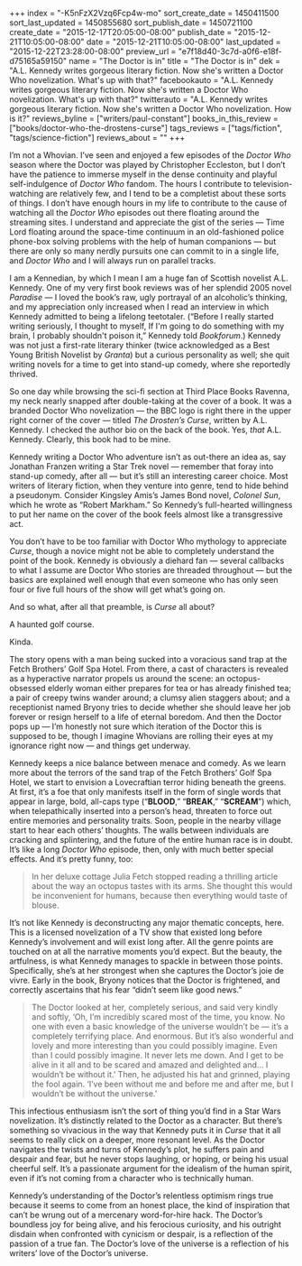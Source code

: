 +++
index = "-K5nFzX2Vzq6Fcp4w-mo"
sort_create_date = 1450411500
sort_last_updated = 1450855680
sort_publish_date = 1450721100
create_date = "2015-12-17T20:05:00-08:00"
publish_date = "2015-12-21T10:05:00-08:00"
date = "2015-12-21T10:05:00-08:00"
last_updated = "2015-12-22T23:28:00-08:00"
preview_url = "e7f18d40-3c7d-a0f6-e18f-d75165a59150"
name = "The Doctor is in"
title = "The Doctor is in"
dek = "A.L. Kennedy writes gorgeous literary fiction. Now she's written a Doctor Who novelization. What's up with that?"
facebookauto = "A.L. Kennedy writes gorgeous literary fiction. Now she's written a Doctor Who novelization. What's up with that?"
twitterauto = "A.L. Kennedy writes gorgeous literary fiction. Now she's written a Doctor Who novelization. How is it?"
reviews_byline = ["writers/paul-constant"]
books_in_this_review = ["books/doctor-who-the-drostens-curse"]
tags_reviews = ["tags/fiction", "tags/science-fiction"]
reviews_about = ""
+++

I’m not a Whovian. I’ve seen and enjoyed a few episodes of the *Doctor Who* season where the Doctor was played by Christopher Eccleston, but I don’t have the patience to immerse myself in the dense continuity and playful self-indulgence of *Doctor Who* fandom. The hours I contribute to television-watching are relatively few, and I tend to be a completist about these sorts of things. I don’t have enough hours in my life to contribute to the cause of watching all the *Doctor Who* episodes out there floating around the streaming sites. I understand and appreciate the gist of the series — Time Lord floating around the space-time continuum in an old-fashioned police phone-box solving problems with the help of human companions — but there are only so many nerdly pursuits one can commit to in a single life, and *Doctor Who* and I will always run on parallel tracks.

I am a Kennedian, by which I mean I am a huge fan of Scottish novelist A.L. Kennedy. One of my very first book reviews was of her splendid 2005 novel *Paradise* — I loved the book’s raw, ugly portrayal of an alcoholic’s thinking, and my appreciation only increased when I read an interview in which Kennedy admitted to being a lifelong teetotaler. (“Before I really started writing seriously, I thought to myself, If I'm going to do something with my brain, I probably shouldn't poison it,” Kennedy told *Bookforum*.) Kennedy was not just a first-rate literary thinker (twice acknowledged as a Best Young British Novelist by *Granta*) but a curious personality as well; she quit writing novels for a time to get into stand-up comedy, where she reportedly thrived.

So one day while browsing the sci-fi section at Third Place Books Ravenna, my neck nearly snapped after double-taking at the cover of a book. It was a branded Doctor Who novelization  — the BBC logo is right there in the upper right corner of the cover — titled *The Drosten’s Curse*, written by A.L. Kennedy. I checked the author bio on the back of the book. Yes, *that* A.L. Kennedy. Clearly, this book had to be mine.

<div class="break"></div>

Kennedy writing a Doctor Who adventure isn’t as out-there an idea as, say Jonathan Franzen writing a Star Trek novel — remember that foray into stand-up comedy, after all — but it’s still an interesting career choice. Most writers of literary fiction, when they venture into genre, tend to hide behind a pseudonym. Consider Kingsley Amis’s James Bond novel, *Colonel Sun*, which he wrote as “Robert Markham.” So Kennedy’s full-hearted willingness to put her name on the cover of the book feels almost like a transgressive act. 

You don’t have to be too familiar with Doctor Who mythology to appreciate *Curse*, though a novice might not be able to completely understand the point of the book. Kennedy is obviously a diehard fan — several callbacks to what I assume are Doctor Who stories are threaded throughout — but the basics are explained well enough that even someone who has only seen four or five full hours of the show will get what’s going on.

<div class="break"></div>

And so what, after all that preamble, is *Curse* all about? 

A haunted golf course. 

Kinda. 

The story opens with a man being sucked into a voracious sand trap at the Fetch Brothers’ Golf Spa Hotel. From there, a cast of characters is revealed as a hyperactive narrator propels us around the scene: an octopus-obsessed elderly woman either prepares for tea or has already finished tea; a pair of creepy twins wander around; a clumsy alien staggers about; and a receptionist named Bryony tries to decide whether she should leave her job forever or resign herself to a life of eternal boredom. And then the Doctor pops up — I’m honestly not sure which iteration of the Doctor this is supposed to be, though I imagine Whovians are rolling their eyes at my ignorance right now — and things get underway.

Kennedy keeps a nice balance between menace and comedy. As we learn more about the terrors of the sand trap of the Fetch Brothers’ Golf Spa Hotel, we start to envision a Lovecraftian terror hiding beneath the greens. At first, it’s a foe that only manifests itself in the form of single words that appear in large, bold, all-caps type (“**BLOOD**,” “**BREAK**,” “**SCREAM**”) which, when telepathically inserted into a person’s head, threaten to force out entire memories and personality traits. Soon, people in the nearby village start to hear each others’ thoughts. The walls between individuals are cracking and splintering, and the future of the entire human race is in doubt. It’s like a long *Doctor Who* episode, then, only with much better special effects. And it’s pretty funny, too: 

<blockquote>In her deluxe cottage Julia Fetch stopped reading a thrilling article about the way an octopus tastes with its arms. She thought this would be inconvenient for humans, because then everything would taste of blouse.</blockquote>

<div class="break"></div>

It’s not like Kennedy is deconstructing any major thematic concepts, here. This is a licensed novelization of a TV show that existed long before Kennedy’s involvement and will exist long after. All the genre points are touched on at all the narrative moments you’d expect. But the beauty, the artfulness, is what Kennedy manages to spackle in between those points. Specifically, she’s at her strongest when she captures the Doctor’s joie de vivre. Early in the book, Bryony notices that the Doctor is frightened, and correctly ascertains that his fear “didn’t seem like good news.”

<blockquote>The Doctor looked at her, completely serious, and said very kindly and softly, ‘Oh, I’m incredibly scared most of the time, you know. No one with even a basic knowledge of the universe wouldn’t be — it’s a completely terrifying place. And enormous. But it’s also wonderful and lovely and more interesting than you could possibly imagine. Even than I could possibly imagine. It never lets me down. And I get to be alive in it all and to be scared and amazed and delighted and… I wouldn’t be without it.’ Then, he adjusted his hat and grinned, playing the fool again. ‘I’ve been without me and before me and after me, but I wouldn’t be without the universe.'</blockquote>

This infectious enthusiasm isn’t the sort of thing you’d find in a Star Wars novelization. It’s distinctly related to the Doctor as a character. But there’s something so vivacious in the way that Kennedy puts it in *Curse* that it all seems to really click on a deeper, more resonant level. As the Doctor navigates the twists and turns of Kennedy’s plot, he suffers pain and despair and fear, but he never stops laughing, or hoping, or being his usual cheerful self. It’s a passionate argument for the idealism of the human spirit, even if it’s not coming from a character who is technically human.

Kennedy’s understanding of the Doctor’s relentless optimism rings true because it seems to come from an honest place, the kind of inspiration that can’t be wrung out of a mercenary word-for-hire hack. The Doctor’s boundless joy for being alive, and his ferocious curiosity, and his outright disdain when confronted with cynicism or despair, is a reflection of the passion of a true fan. The Doctor’s love of the universe is a reflection of his writers’ love of the Doctor’s universe. 